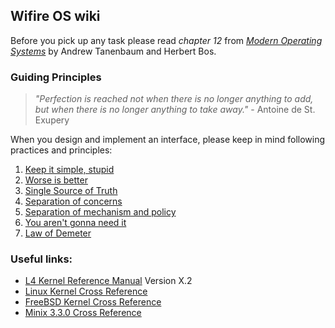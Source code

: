 Wifire OS wiki
---

Before you pick up any task please read *chapter 12* from [*Modern Operating Systems*](http://www.pearsonhighered.com/educator/product/Modern-Operating-Systems/9780133591620.page) by Andrew Tanenbaum and Herbert Bos.

### Guiding Principles

>  _"Perfection is reached not when there is no longer anything to add, but when there is no longer anything to take away."_ - Antoine de St. Exupery

When you design and implement an interface, please keep in mind following practices and principles:

1. [Keep it simple, stupid](https://en.wikipedia.org/wiki/KISS_principle)
2. [Worse is better](https://en.wikipedia.org/wiki/Worse_is_better)
3. [Single Source of Truth](https://en.wikipedia.org/wiki/Single_Source_of_Truth)
4. [Separation of concerns](https://en.wikipedia.org/wiki/Separation_of_concerns)
5. [Separation of mechanism and policy](https://en.wikipedia.org/wiki/Separation_of_mechanism_and_policy)
6. [You aren't gonna need it](https://en.wikipedia.org/wiki/You_aren%27t_gonna_need_it)
7. [Law of Demeter](https://en.wikipedia.org/wiki/Law_of_Demeter)

### Useful links:

* [L4 Kernel Reference Manual](http://www.l4ka.org/l4ka/l4-x2-r7.pdf) Version X.2
* [Linux Kernel Cross Reference](http://lxr.free-electrons.com/)
* [FreeBSD Kernel Cross Reference](http://fxr.watson.org/fxr/source/)
* [Minix 3.3.0 Cross Reference](http://users.sosdg.org/~qiyong/mxr/source/minix/kernel/)